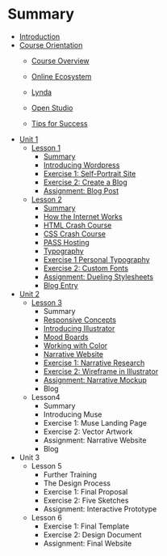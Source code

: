 # Summary

* [Introduction](README.md)
* [Course Orientation](course-orientation.md)
  * [Course Overview](course-orientation/welcome.md)
  * [Online Ecosystem](course-orientation/online-ecosystem.md)
  * [Lynda ](course-orientation/lynda.md)
  * [Open Studio ](course-orientation/open-studio.md)

  * [Tips for Success](course-orientation/tips-for-success.md)
* [Unit 1](unit-1.md)
  * [Lesson 1](unit-1/lesson-1.md)
    * [Summary](unit-1/lesson-1/summary.md)
    * [Introducing Wordpress](unit-1/lesson-1/introducing-wordpress.md)
    * [Exercise 1: Self-Portrait Site](unit-1/lesson-1/exercise-1-self-portrait-site.md)
    * [Exercise 2: Create a Blog](unit-1/lesson-1/exercise-2-create-a-blog.md)
    * [Assignment: Blog Post](unit-1/lesson-1/assignment-blog-post.md)
  * [Lesson 2](lesson-2.md)
    * [Summary](lesson-2/summary.md)
    * [How the Internet Works](lesson-2/how-the-internet-works.md)
    * [HTML Crash Course](lesson-2/intro-to-html.md)
    * [CSS Crash Course](lesson-2/css-crash-course.md)
    * [PASS Hosting](lesson-2/pass-hosting.md)
    * [Typography](lesson-2/typography.md)
    * [Exercise 1 Personal Typography](lesson-2/exercise-1break-the-internet.md)
    * [Exercise 2: Custom Fonts](lesson-2/exercise-2-hello-world.md)
    * [Assignment: Dueling Stylesheets](lesson-2/assignment-dueling-stylesheets.md)
    * [Blog Entry](lesson-2/blog-entry.md)
* [Unit 2](unit-2.md)
  * [Lesson 3](unit-2/lesson-3.md)
    * Summary
    * [Responsive Concepts](unit-2/lesson-3/responsive-concepts.md)
    * [Introducing Illustrator](unit-2/lesson-3/introducing-illustrator.md)
    * [Mood Boards](unit-2/lesson-3/mood-boards.md)
    * [Working with Color](unit-2/lesson-3/working-with-color.md)
    * [Narrative Website](unit-2/lesson-3/narrative-website.md)
    * [Exercise 1: Narrative Research](unit-2/lesson-3/exercise-2-breakpoint-madness.md)
    * [Exercise 2: Wireframe in Illustrator](https://www.gitbook.com/book/psu-arts-arch/dart-203/edit#)
    * [Assignment: Narrative Mockup ](unit-2/lesson-3/assignment-narrative-mockup.md)
    * Blog
  * Lesson4
    * Summary
    * Introducing Muse
    * Exercise 1: Muse Landing Page
    * Exercise 2: Vector Artwork
    * Assignment: Narrative Website
    * Blog
* Unit 3
  * Lesson 5
    * Further Training
    * The Design Process
    * Exercise 1: Final Proposal
    * Exercise 2: Five Sketches
    * Assignment: Interactive Prototype
  * Lesson 6
    * Exercise 1: Final Template
    * Exercise 2: Design Document
    * Assignment: Final Website



